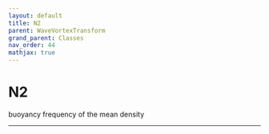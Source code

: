```yaml
---
layout: default
title: N2
parent: WaveVortexTransform
grand_parent: Classes
nav_order: 44
mathjax: true
---
```


#  N2

buoyancy frequency of the mean density


---


